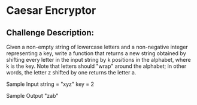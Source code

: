 # Caesar Encryptor


## Challenge Description:

Given a non-empty string of lowercase letters and a non-negative integer representing a key, write a function that returns a new string obtained by shifting every letter in the input string by k positions in the alphabet, where k is the key.
Note that letters should "wrap" around the alphabet; in other words, the letter z shifted by one returns the letter a.

Sample Input
string = "xyz"
key = 2

Sample Output
"zab"
